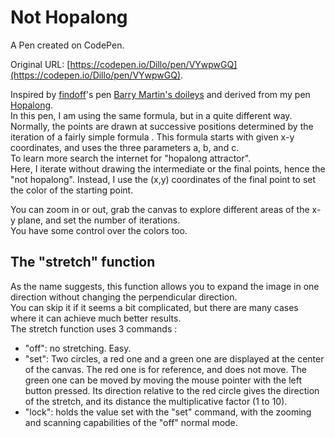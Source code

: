 # Not Hopalong

A Pen created on CodePen.

Original URL: [https://codepen.io/Dillo/pen/VYwpwGQ](https://codepen.io/Dillo/pen/VYwpwGQ).

Inspired by [findoff](https://codepen.io/findoff)'s pen [Barry Martin's doileys](https://codepen.io/findoff/pen/rNgjVKY) and derived from my pen [Hopalong](https://codepen.io/Dillo/pen/XJWjRLp).  
In this pen, I am using the same formula, but in a quite different way.  
Normally, the points are drawn at successive positions determined by the iteration of a fairly simple formula .  This formula starts with given x-y coordinates, and uses the three parameters a, b, and c.  
To learn more search the internet for "hopalong attractor".   
Here, I iterate without drawing the intermediate or the final points, hence the "not hopalong". Instead, I use the (x,y) coordinates of the final point to set the color of the starting point.  

You can zoom in or out, grab the canvas to explore different areas of the x-y plane, and set the number of iterations.  
You have some control over the colors too.  

##  The "stretch" function  

As the name suggests, this function allows you to expand the image in one direction without changing the perpendicular direction.  
You can skip it if it seems a bit complicated, but there are many cases where it can achieve much better results.  
The stretch function uses 3 commands :  
-  "off": no stretching. Easy.   
-  "set": Two circles, a red one and a green one are displayed at the center of the canvas. The red one is for reference, and does not move.  The green one can be moved by moving the mouse pointer with the left button pressed. Its direction relative to the red circle gives the direction of the stretch, and its distance the multiplicative factor (1 to 10).  
- "lock": holds the value set with the "set" command, with the zooming and    scanning capabilities of the "off" normal mode.
